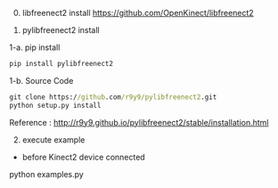 
0. libfreenect2 install
https://github.com/OpenKinect/libfreenect2

1. pylibfreenect2 install 

1-a. pip install
```cmd
pip install pylibfreenect2
```

1-b. Source Code
```cmd
git clone https://github.com/r9y9/pylibfreenect2.git
python setup.py install
```

Reference :
http://r9y9.github.io/pylibfreenect2/stable/installation.html

2. execute example

* before Kinect2 device connected

python examples.py


